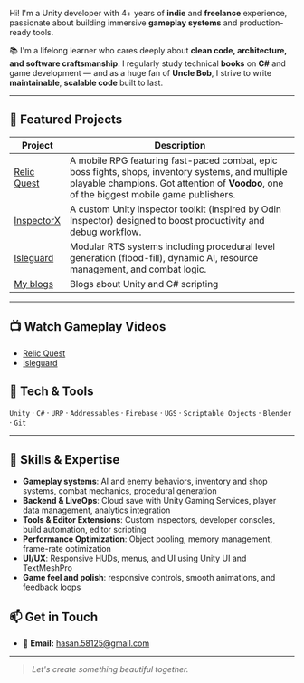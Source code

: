 Hi! I'm a Unity developer with 4+ years of **indie** and **freelance** experience, passionate about building immersive **gameplay systems** and production-ready tools.

📚 I'm a lifelong learner who cares deeply about **clean code, architecture, and software craftsmanship**. I regularly study technical **books** on **C#** and game development — and as a huge fan of **Uncle Bob**, I strive to write **maintainable**, **scalable code** built to last.

---

## 🧪 Featured Projects

| Project | Description |
|--------|-------------|
| [Relic Quest](https://github.com/HasanKilic1/Relic-Quest-Scripts) | A mobile RPG featuring fast-paced combat, epic boss fights, shops, inventory systems, and multiple playable champions. Got attention of **Voodoo**,  one of the biggest mobile game publishers.|
| [InspectorX](https://github.com/HasanKilic1/InspectorX) | A custom Unity inspector toolkit (inspired by Odin Inspector) designed to boost productivity and debug workflow. |
| [Isleguard](https://github.com/HasanKilic1/IsleguardScripts) | Modular RTS systems including procedural level generation (flood-fill), dynamic AI, resource management, and combat logic. |
| [My blogs](https://dev.to/hasan_kl_6197f0ae57e14) | Blogs about Unity and C# scripting |
---
## 📺 **Watch Gameplay Videos** 
* [Relic Quest](https://www.youtube.com/watch?v=xj-vZu7udOM)
* [Isleguard](https://www.youtube.com/watch?v=YoIllYX2YKU)

## 🔧 Tech & Tools

`Unity` · `C#` · `URP` · `Addressables` · `Firebase` · `UGS` · `Scriptable Objects` · `Blender` · `Git`

---

## 🎯 Skills & Expertise
- **Gameplay systems**: AI and enemy behaviors, inventory and shop systems, combat mechanics, procedural generation
- **Backend & LiveOps**: Cloud save with Unity Gaming Services, player data management, analytics integration  
- **Tools & Editor Extensions**: Custom inspectors, developer consoles, build automation, editor scripting  
- **Performance Optimization**: Object pooling, memory management, frame-rate optimization  
- **UI/UX**: Responsive HUDs, menus, and UI using Unity UI and TextMeshPro
- **Game feel and polish**: responsive controls, smooth animations, and feedback loops
  
## 📫 Get in Touch
- 💌 **Email:** [hasan.58125@gmail.com](mailto:hasan.58125@gmail.com)

---

> _Let's create something beautiful together._
